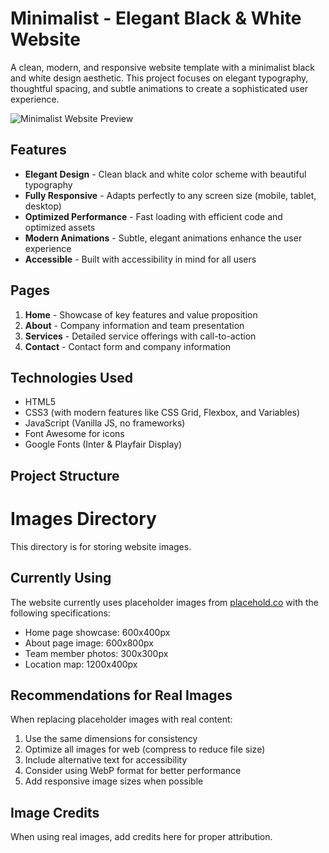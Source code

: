 # Minimalist - Elegant Black & White Website

A clean, modern, and responsive website template with a minimalist black and white design aesthetic. This project focuses on elegant typography, thoughtful spacing, and subtle animations to create a sophisticated user experience.

![Minimalist Website Preview](https://i.imgur.com/EjWrVM4.png)

## Features

- **Elegant Design** - Clean black and white color scheme with beautiful typography
- **Fully Responsive** - Adapts perfectly to any screen size (mobile, tablet, desktop)
- **Optimized Performance** - Fast loading with efficient code and optimized assets
- **Modern Animations** - Subtle, elegant animations enhance the user experience
- **Accessible** - Built with accessibility in mind for all users

## Pages

1. **Home** - Showcase of key features and value proposition
2. **About** - Company information and team presentation
3. **Services** - Detailed service offerings with call-to-action
4. **Contact** - Contact form and company information

## Technologies Used

- HTML5
- CSS3 (with modern features like CSS Grid, Flexbox, and Variables)
- JavaScript (Vanilla JS, no frameworks)
- Font Awesome for icons
- Google Fonts (Inter & Playfair Display)

## Project Structure

# Images Directory

This directory is for storing website images.

## Currently Using

The website currently uses placeholder images from [placehold.co](https://placehold.co/) with the following specifications:

- Home page showcase: 600x400px
- About page image: 600x800px
- Team member photos: 300x300px
- Location map: 1200x400px

## Recommendations for Real Images

When replacing placeholder images with real content:

1. Use the same dimensions for consistency
2. Optimize all images for web (compress to reduce file size)
3. Include alternative text for accessibility
4. Consider using WebP format for better performance
5. Add responsive image sizes when possible

## Image Credits

When using real images, add credits here for proper attribution.
